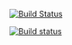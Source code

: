 [![Build Status](https://travis-ci.com/callmemiya/lab05.svg?branch=master)](https://travis-ci.com/callmemiya/lab05)

[![Build status](https://ci.appveyor.com/api/projects/status/ru9g3i37w7iftn54?svg=true)](https://ci.appveyor.com/project/callmemiya/lab05)
